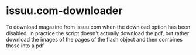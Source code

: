 issuu.com-downloader
====================

To download magazine from issuu.com when the download option has been disabled. in practice the script doesn't actually download the pdf, but rather download the images of the pages of the flash object and then combines those into a pdf
